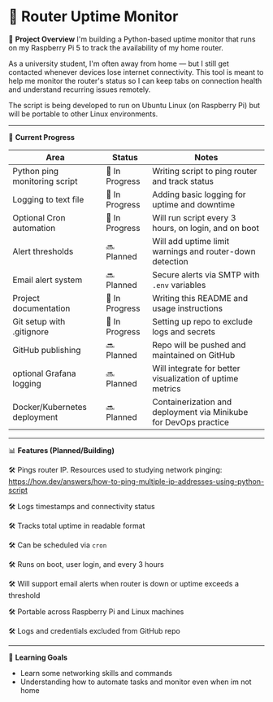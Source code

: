# 📡 Router Uptime Monitor

📌 **Project Overview** 
I'm building a Python-based uptime monitor that runs on my Raspberry Pi 5 to track the availability of my home router.

As a university student, I'm often away from home — but I still get contacted whenever devices lose internet connectivity. This tool is meant to help me monitor the router's status so I can keep tabs on connection health and understand recurring issues remotely.

The script is being developed to run on Ubuntu Linux (on Raspberry Pi) but will be portable to other Linux environments.

---

🚧 **Current Progress**

| Area                          | Status        | Notes                                                                |
|-------------------------------|---------------|----------------------------------------------------------------------|
| Python ping monitoring script| 🚧 In Progress | Writing script to ping router and track status                       |
| Logging to text file         | 🚧 In Progress | Adding basic logging for uptime and downtime                         |
| Optional Cron automation     | 🚧 In Progress | Will run script every 3 hours, on login, and on boot                 |
| Alert thresholds             | 🔜 Planned     | Will add uptime limit warnings and router-down detection             |
| Email alert system           | 🔜 Planned     | Secure alerts via SMTP with `.env` variables                         |
| Project documentation        | 🚧 In Progress | Writing this README and usage instructions                           |
| Git setup with .gitignore    | 🚧 In Progress | Setting up repo to exclude logs and secrets                          |
| GitHub publishing            | 🔜 Planned     | Repo will be pushed and maintained on GitHub                         |
| optional Grafana logging     | 🔜 Planned     | Will integrate for better visualization of uptime metrics            |
| Docker/Kubernetes deployment | 🔜 Planned     | Containerization and deployment via Minikube for DevOps practice     |

---

📊 **Features (Planned/Building)**

🛠️ Pings router IP. Resources used to studying network pinging: https://how.dev/answers/how-to-ping-multiple-ip-addresses-using-python-script
 
🛠️ Logs timestamps and connectivity status 

🛠️ Tracks total uptime in readable format 

🛠️ Can be scheduled via `cron` 

🛠️ Runs on boot, user login, and every 3 hours

🛠️ Will support email alerts when router is down or uptime exceeds a threshold

🛠️ Portable across Raspberry Pi and Linux machines

🛠️ Logs and credentials excluded from GitHub repo

---

🧠 **Learning Goals**

- Learn some networking skills and commands
- Understanding how to automate tasks and monitor even when im not home
